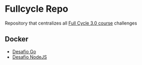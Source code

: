 # Fullcycle Repo
Repository that centralizes all [Full Cycle 3.0 course](https://fullcycle.com.br/) challenges

## Docker
- [Desafio Go](#)
- [Desafio NodeJS](#)
